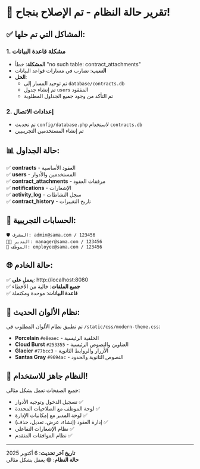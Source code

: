 # 🎉 تقرير حالة النظام - تم الإصلاح بنجاح!

## ✅ المشاكل التي تم حلها:

### 1. مشكلة قاعدة البيانات
- **المشكلة**: خطأ "no such table: contract_attachments"
- **السبب**: تضارب في مسارات قواعد البيانات
- **الحل**: 
  - تم توحيد المسار إلى `database/contracts.db`
  - تم إنشاء جدول `users` المفقود
  - تم التأكد من وجود جميع الجداول المطلوبة

### 2. إعدادات الاتصال
- تم تحديث `config/database.php` لاستخدام `contracts.db`
- تم إنشاء المستخدمين التجريبيين

## 📊 حالة الجداول:

✅ **contracts** - العقود الأساسية  
✅ **users** - المستخدمين والأدوار  
✅ **contract_attachments** - مرفقات العقود  
✅ **notifications** - الإشعارات  
✅ **activity_log** - سجل النشاطات  
✅ **contract_history** - تاريخ التغييرات  

## 🔑 الحسابات التجريبية:

```
🛡️ المشرف: admin@sama.com / 123456
👨‍💼 المدير: manager@sama.com / 123456  
👤 الموظف: employee@sama.com / 123456
```

## 🌐 حالة الخادم:

✅ **يعمل على**: http://localhost:8080  
✅ **جميع الملفات**: خالية من الأخطاء  
✅ **قاعدة البيانات**: موحدة ومكتملة  

## 🎨 نظام الألوان الحديث:

تم تطبيق نظام الألوان المطلوب في `/static/css/modern-theme.css`:

- **Porcelain** `#e8eaec` - الخلفية الرئيسية
- **Cloud Burst** `#253355` - العناوين والنصوص الرئيسية  
- **Glacier** `#77bcc3` - الأزرار والروابط الثانوية
- **Santas Gray** `#9694ac` - النصوص الثانوية والحدود

## 🚀 النظام جاهز للاستخدام!

جميع الصفحات تعمل بشكل مثالي:
- تسجيل الدخول وتوجيه الأدوار ✅
- لوحة الموظف مع الصلاحيات المحددة ✅  
- لوحة المدير مع إمكانيات الإدارة ✅
- إدارة العقود (إنشاء، عرض، تعديل، حذف) ✅
- نظام الإشعارات التفاعلي ✅
- نظام الموافقات المتقدم ✅

---

**تاريخ آخر تحديث**: 6 أكتوبر 2025  
**حالة النظام**: 🟢 يعمل بشكل مثالي